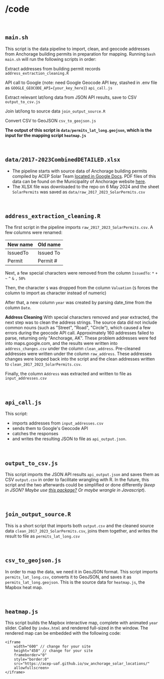 # /code

<br>

## `main.sh`
This script is the data pipeline to import, clean, and geocode addresses from Anchorage building permits in preparation for mapping. Running `bash main.sh` will run the following scripts in order:

Extract addresses from building permit records
`address_extraction_cleaning.R`

API call to Google (note: need Google Geocode API key, stashed in .env file as `GOOGLE_GEOCODE_API={your_key_here}`)
`api_call.js`

Extract relevant lat/long data from JSON API results, save to CSV
`output_to_csv.js`

Join lat/long to source data
`join_output_source.R`

Convert CSV to GeoJSON
`csv_to_geojson.js`

**The output of this script is `data/permits_lat_long.geojson`, which is the input for the mapping script `heatmap.js`**

<br>

## `data/2017-2023CombinedDETAILED.xlsx`
* The pipeline starts with source data of Anchorage building permits compiled by ACEP Solar Team [located in Google Docs](https://docs.google.com/spreadsheets/d/192wR684Fh2tu78FlvWTkQMevPNG-0Hkn/edit#gid=1854885205). PDF files of this data can be found on the Municipality of Anchorage website [here](https://www.muni.org/Departments/OCPD/development-services/permits-inspections/pages/permit-activity-reports.aspx).  
* The XLSX file was downloaded to the repo on 6 May 2024 and the sheet `SolarPermits` was saved as `data/raw_2017_2023_SolarPermits.csv`

<br>

## `address_extraction_cleaning.R`
The first script in the pipeline imports `raw_2017_2023_SolarPermits.csv`. A few columns were renamed:

New name | Old name
|--------|----------
IssuedTo | Issued To
Permit   | Permit #

Next, a few special characters were removed from the column `IssuedTo`: `*` `+` `~` `^` `&` `,` `50%`

Then, the character `$` was dropped from the column `Valuation` (`$` forces the column to import as character instead of numeric)

After that, a new column `year` was created by parsing date_time from the column `Date`. 

**Address Cleaning**
With special characters removed and year extracted, the next step was to clean the address strings. The source data did not include common nouns (such as "Street", "Road", "Circle"), which caused a few errors during the geocode API call. Approximately 160 addresses failed to parse, returning only "Anchorage, AK". These problem addresses were fed into maps.google.com, and the results were written into `address_changes.csv` under the column `clean_address`. Pre-cleaned addresses were written under the column `raw_address`. These addresses changes were looped back into the script and the clean addresses written to `clean_2017_2023_SolarPermits.csv`.

Finally, the column `Address` was extracted and written to file as `input_addresses.csv`

<br>

## `api_call.js`
This script: 
* imports addresses from `input_addresses.csv` 
* sends them to Google's Geocode API  
* catches the responses  
* and writes the resulting JSON to file as `api_output.json`. 

<br>

## `output_to_csv.js`
This script imports the JSON API results `api_output.json` and saves them as CSV `output.csv` in order to facilitate wrangling with R. 
 In the future, this script and the two afterwards could be simplified or done differently (*keep in JSON? Maybe use [this package?](https://cran.r-project.org/web/packages/jsonlite/vignettes/json-aaquickstart.html) Or maybe wrangle in Javascript*). 

<br>

## `join_output_source.R`
This is a short script that imports both `output.csv` and the cleaned source data `clean_2017_2023_SolarPermits.csv`, joins them together, and writes the result to file as `permits_lat_long.csv`

<br>

## `csv_to_geojson.js`
In order to map the data, we need it in GeoJSON format. This script imports `permits_lat_long.csv`, converts it to GeoJSON, and saves it as `permits_lat_long.geojson`. This is the source data for `heatmap.js`, the Mapbox heat map.

<br>

## `heatmap.js`
This script builds the Mapbox interactive map, complete with animated `year` slider. Called by `index.html` and rendered full-sized in the window. The rendered map can be embedded with the following code:

```
<iframe 
    width="600" // change for your site
    height="450" // change for your site
    frameborder="0" 
    style="border:0" 
    src="https://acep-uaf.github.io/sw_anchorage_solar_locations/" 
    allowfullscreen>
</iframe>
```